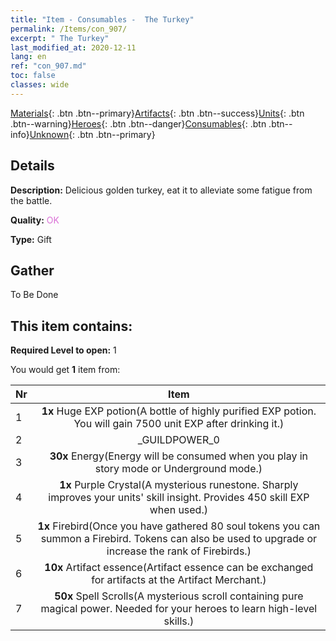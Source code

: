 ```yaml
---
title: "Item - Consumables -  The Turkey"
permalink: /Items/con_907/
excerpt: " The Turkey"
last_modified_at: 2020-12-11
lang: en
ref: "con_907.md"
toc: false
classes: wide
---
```

 [Materials](/Items/){: .btn .btn--primary}[Artifacts](/Items/Artifacts/){: .btn .btn--success}[Units](/Items/Units/){: .btn .btn--warning}[Heroes](/Items/Heroes/){: .btn .btn--danger}[Consumables](/Items/Consumables/){: .btn .btn--info}[Unknown](/Items/Unknown/){: .btn .btn--primary}

## Details
 **Description:** Delicious golden turkey, eat it to alleviate some fatigue from the battle.

 **Quality:** <span style="color: #DA70D6">OK</span>

 **Type:** Gift

## Gather

  To Be Done

## This item contains:

 **Required Level to open:** 1

 You would get **1** item  from:

  | Nr |      Item    |
  |:---|:------------:|
  | 1 |  **1x** Huge EXP potion(A bottle of highly purified EXP potion. You will gain 7500 unit EXP after drinking it.) | 
  | 2 | _GUILDPOWER_0 | 
  | 3 |  **30x** Energy(Energy will be consumed when you play in story mode or Underground mode.) | 
  | 4 |  **1x** Purple Crystal(A mysterious runestone. Sharply improves your units' skill insight. Provides 450 skill EXP when used.) | 
  | 5 |  **1x** Firebird(Once you have gathered 80 soul tokens you can summon a Firebird. Tokens can also be used to upgrade or increase the rank of Firebirds.) | 
  | 6 |  **10x** Artifact essence(Artifact essence can be exchanged for artifacts at the Artifact Merchant.) | 
  | 7 |  **50x** Spell Scrolls(A mysterious scroll containing pure magical power. Needed for your heroes to learn high-level skills.) | 
